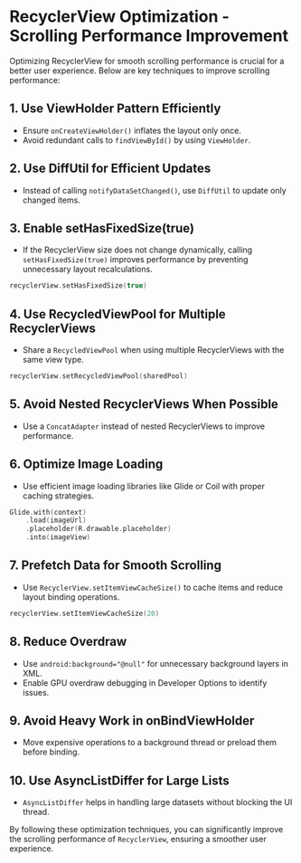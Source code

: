 # RecyclerView Optimization - Scrolling Performance Improvement

Optimizing RecyclerView for smooth scrolling performance is crucial for a better user experience. Below are key techniques to improve scrolling performance:

## 1. Use ViewHolder Pattern Efficiently
- Ensure `onCreateViewHolder()` inflates the layout only once.
- Avoid redundant calls to `findViewById()` by using `ViewHolder`.

## 2. Use DiffUtil for Efficient Updates
- Instead of calling `notifyDataSetChanged()`, use `DiffUtil` to update only changed items.

## 3. Enable setHasFixedSize(true)
- If the RecyclerView size does not change dynamically, calling `setHasFixedSize(true)` improves performance by preventing unnecessary layout recalculations.

```kotlin
recyclerView.setHasFixedSize(true)
```

## 4. Use RecycledViewPool for Multiple RecyclerViews
- Share a `RecycledViewPool` when using multiple RecyclerViews with the same view type.

```kotlin
recyclerView.setRecycledViewPool(sharedPool)
```

## 5. Avoid Nested RecyclerViews When Possible
- Use a `ConcatAdapter` instead of nested RecyclerViews to improve performance.

## 6. Optimize Image Loading
- Use efficient image loading libraries like Glide or Coil with proper caching strategies.

```kotlin
Glide.with(context)
    .load(imageUrl)
    .placeholder(R.drawable.placeholder)
    .into(imageView)
```

## 7. Prefetch Data for Smooth Scrolling
- Use `RecyclerView.setItemViewCacheSize()` to cache items and reduce layout binding operations.

```kotlin
recyclerView.setItemViewCacheSize(20)
```

## 8. Reduce Overdraw
- Use `android:background="@null"` for unnecessary background layers in XML.
- Enable GPU overdraw debugging in Developer Options to identify issues.

## 9. Avoid Heavy Work in onBindViewHolder
- Move expensive operations to a background thread or preload them before binding.

## 10. Use AsyncListDiffer for Large Lists
- `AsyncListDiffer` helps in handling large datasets without blocking the UI thread.

By following these optimization techniques, you can significantly improve the scrolling performance of `RecyclerView`, ensuring a smoother user experience.
